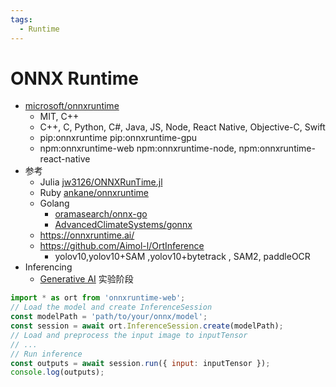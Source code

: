 ```yaml
---
tags:
  - Runtime
---
```


# ONNX Runtime

- [microsoft/onnxruntime](https://github.com/microsoft/onnxruntime)
  - MIT, C++
  - C++, C, Python, C#, Java, JS, Node, React Native, Objective-C, Swift
  - pip:onnxruntime pip:onnxruntime-gpu
  - npm:onnxruntime-web npm:onnxruntime-node, npm:onnxruntime-react-native
- 参考
  - Julia [jw3126/ONNXRunTime.jl](https://github.com/jw3126/ONNXRunTime.jl)
  - Ruby [ankane/onnxruntime](https://github.com/ankane/onnxruntime)
  - Golang
    - [oramasearch/onnx-go](https://github.com/oramasearch/onnx-go)
    - [AdvancedClimateSystems/gonnx](https://github.com/AdvancedClimateSystems/gonnx)
  - https://onnxruntime.ai/
  - https://github.com/Aimol-l/OrtInference
    - yolov10,yolov10+SAM ,yolov10+bytetrack , SAM2, paddleOCR
- Inferencing
  - [Generative AI](https://github.com/microsoft/onnxruntime-genai) 实验阶段

```js
import * as ort from 'onnxruntime-web';
// Load the model and create InferenceSession
const modelPath = 'path/to/your/onnx/model';
const session = await ort.InferenceSession.create(modelPath);
// Load and preprocess the input image to inputTensor
// ...
// Run inference
const outputs = await session.run({ input: inputTensor });
console.log(outputs);
```
